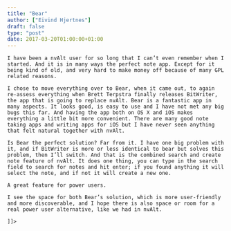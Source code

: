 ```yaml
---
title: "Bear"
author: ["Eivind Hjertnes"]
draft: false
type: "post"
date: 2017-03-20T01:00:00+01:00
---
```


<div class="HTML">
  <div></div>

<p>

</div>

```text
I have been a nvAlt user for so long that I can’t even remember when I started. And it is in many ways the perfect note app. Except for it being kind of old, and very hard to make money off because of many GPL related reasons.
```

<div class="HTML">
  <div></div>

</p>

</div>

<div class="HTML">
  <div></div>

<p>

</div>

```text
I chose to move everything over to Bear, when it came out, to again re-assess everything when Brett Terpstra finally releases BitWriter, the app that is going to replace nvAlt. Bear is a fantastic app in many aspects. It looks good, is easy to use and I have not met any big bugs this far. And having the app both on OS X and iOS makes everything a little bit more convenient. There are many good note taking apps and writing apps for iOS but I have never seen anything that felt natural together with nvAlt.
```

<div class="HTML">
  <div></div>

</p>

</div>

<div class="HTML">
  <div></div>

<p>

</div>

```text
Is Bear the perfect solution? Far from it. I have one big problem with it, and if BitWriter is more or less identical to bear but solves this problem, then I’ll switch. And that is the combined search and create note feature of nvAlt. It does one thing, you can type in the search field to search for notes and hit enter; if you found anything it will select the note, and if not it will create a new one.
```

<div class="HTML">
  <div></div>

</p>

</div>

<div class="HTML">
  <div></div>

<p>

</div>

```text
A great feature for power users.
```

<div class="HTML">
  <div></div>

</p>

</div>

<div class="HTML">
  <div></div>

<p>

</div>

```text
I see the space for both Bear’s solution, which is more user-friendly and more discoverable, and I hope there is also space or room for a real power user alternative, like we had in nvAlt.
```

<div class="HTML">
  <div></div>

</p>

</div>

<div class="HTML">
  <div></div>

<p>

</div>

```text
]]>
```

<div class="HTML">
  <div></div>

</p>

</div>
